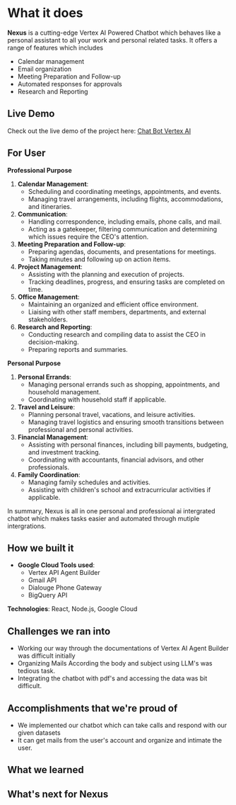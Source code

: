 # What it does
**Nexus** is a cutting-edge Vertex AI Powered Chatbot which behaves like a personal assistant to all your work and personal related tasks. It offers a range of features which includes
- Calendar management
- Email organization
- Meeting Preparation and Follow-up
- Automated responses for approvals
-  Research and Reporting

## Live Demo

Check out the live demo of the project here: [Chat Bot Vertex AI](https://chat-bot-vertex-ai.vercel.app/)

## For User ##

**Professional Purpose**

1. **Calendar Management**:
    - Scheduling and coordinating meetings, appointments, and events.
    - Managing travel arrangements, including flights, accommodations, and itineraries.
2. **Communication**:
    - Handling correspondence, including emails, phone calls, and mail.
    - Acting as a gatekeeper, filtering communication and determining which issues require the CEO's attention.
3. **Meeting Preparation and Follow-up**:
    - Preparing agendas, documents, and presentations for meetings.
    - Taking minutes and following up on action items.
4. **Project Management**:
    - Assisting with the planning and execution of projects.
    - Tracking deadlines, progress, and ensuring tasks are completed on time.
5. **Office Management**:
    - Maintaining an organized and efficient office environment.
    - Liaising with other staff members, departments, and external stakeholders.
6. **Research and Reporting**:
    - Conducting research and compiling data to assist the CEO in decision-making.
    - Preparing reports and summaries.

 **Personal Purpose**

1. **Personal Errands**:
    - Managing personal errands such as shopping, appointments, and household management.
    - Coordinating with household staff if applicable.
2. **Travel and Leisure**:
    - Planning personal travel, vacations, and leisure activities.
    - Managing travel logistics and ensuring smooth transitions between professional and personal activities.
3. **Financial Management**:
    - Assisting with personal finances, including bill payments, budgeting, and investment tracking.
    - Coordinating with accountants, financial advisors, and other professionals.
4. **Family Coordination**:
    - Managing family schedules and activities.
    - Assisting with children's school and extracurricular activities if applicable.

In summary, Nexus is all in one personal and professional ai intergrated chatbot which makes tasks easier and automated through mutiple intergrations.

## How we built it

- **Google Cloud Tools used**:
    - Vertex API Agent Builder
    - Gmail API
    - Dialouge Phone Gateway
    - BigQuery API

**Technologies**: React, Node.js, Google Cloud
## Challenges we ran into
- Working our way through the documentations of Vertex AI Agent Builder was difficult initially
- Organizing Mails According the body and subject using LLM's was tedious task.
- Integrating the chatbot with pdf's and accessing the data was bit difficult.

## Accomplishments that we're proud of
- We implemented our chatbot which can take calls and respond with our given datasets
- It can get mails from the user's account and organize and intimate the user.


## What we learned


## What's next for Nexus


